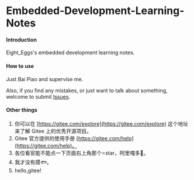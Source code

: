 # Embedded-Development-Learning-Notes

#### Introduction

Eight_Eggs's embedded development learning notes.

#### How to use

Just Bai Piao and supervise me.

Also, if you find any mistakes, or just want to talk about something, welcome to submit [Issues](https://gitee.com/eight-eggs/embedded-development-learning-notes/issues).

#### Other things

1.  你可以在 [https://gitee.com/explore](https://gitee.com/explore) 这个地址来了解 Gitee 上的优秀开源项目。
2.  Gitee 官方提供的使用手册 [https://gitee.com/help](https://gitee.com/help)。
3.  各位看官能不能点一下页面右上角那个⭐star，阿里嘎多🥰。
4.  我才没有摸🐟。
5.  hello,gitee!
